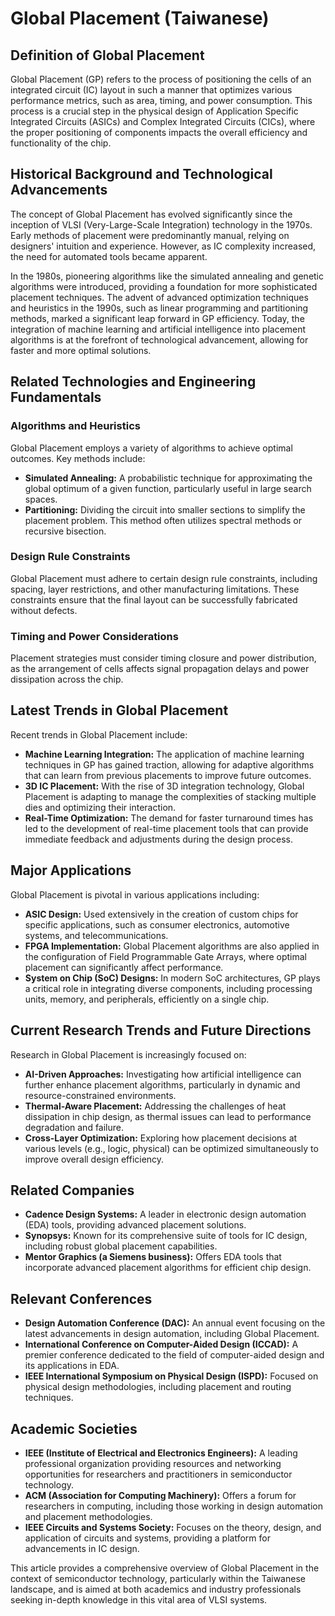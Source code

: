 # Global Placement (Taiwanese)

## Definition of Global Placement
Global Placement (GP) refers to the process of positioning the cells of an integrated circuit (IC) layout in such a manner that optimizes various performance metrics, such as area, timing, and power consumption. This process is a crucial step in the physical design of Application Specific Integrated Circuits (ASICs) and Complex Integrated Circuits (CICs), where the proper positioning of components impacts the overall efficiency and functionality of the chip.

## Historical Background and Technological Advancements
The concept of Global Placement has evolved significantly since the inception of VLSI (Very-Large-Scale Integration) technology in the 1970s. Early methods of placement were predominantly manual, relying on designers' intuition and experience. However, as IC complexity increased, the need for automated tools became apparent. 

In the 1980s, pioneering algorithms like the simulated annealing and genetic algorithms were introduced, providing a foundation for more sophisticated placement techniques. The advent of advanced optimization techniques and heuristics in the 1990s, such as linear programming and partitioning methods, marked a significant leap forward in GP efficiency. Today, the integration of machine learning and artificial intelligence into placement algorithms is at the forefront of technological advancement, allowing for faster and more optimal solutions.

## Related Technologies and Engineering Fundamentals
### Algorithms and Heuristics
Global Placement employs a variety of algorithms to achieve optimal outcomes. Key methods include:
- **Simulated Annealing:** A probabilistic technique for approximating the global optimum of a given function, particularly useful in large search spaces.
- **Partitioning:** Dividing the circuit into smaller sections to simplify the placement problem. This method often utilizes spectral methods or recursive bisection.

### Design Rule Constraints
Global Placement must adhere to certain design rule constraints, including spacing, layer restrictions, and other manufacturing limitations. These constraints ensure that the final layout can be successfully fabricated without defects.

### Timing and Power Considerations
Placement strategies must consider timing closure and power distribution, as the arrangement of cells affects signal propagation delays and power dissipation across the chip.

## Latest Trends in Global Placement
Recent trends in Global Placement include:
- **Machine Learning Integration:** The application of machine learning techniques in GP has gained traction, allowing for adaptive algorithms that can learn from previous placements to improve future outcomes.
- **3D IC Placement:** With the rise of 3D integration technology, Global Placement is adapting to manage the complexities of stacking multiple dies and optimizing their interaction.
- **Real-Time Optimization:** The demand for faster turnaround times has led to the development of real-time placement tools that can provide immediate feedback and adjustments during the design process.

## Major Applications
Global Placement is pivotal in various applications including:
- **ASIC Design:** Used extensively in the creation of custom chips for specific applications, such as consumer electronics, automotive systems, and telecommunications.
- **FPGA Implementation:** Global Placement algorithms are also applied in the configuration of Field Programmable Gate Arrays, where optimal placement can significantly affect performance.
- **System on Chip (SoC) Designs:** In modern SoC architectures, GP plays a critical role in integrating diverse components, including processing units, memory, and peripherals, efficiently on a single chip.

## Current Research Trends and Future Directions
Research in Global Placement is increasingly focused on:
- **AI-Driven Approaches:** Investigating how artificial intelligence can further enhance placement algorithms, particularly in dynamic and resource-constrained environments.
- **Thermal-Aware Placement:** Addressing the challenges of heat dissipation in chip design, as thermal issues can lead to performance degradation and failure.
- **Cross-Layer Optimization:** Exploring how placement decisions at various levels (e.g., logic, physical) can be optimized simultaneously to improve overall design efficiency.

## Related Companies
- **Cadence Design Systems:** A leader in electronic design automation (EDA) tools, providing advanced placement solutions.
- **Synopsys:** Known for its comprehensive suite of tools for IC design, including robust global placement capabilities.
- **Mentor Graphics (a Siemens business):** Offers EDA tools that incorporate advanced placement algorithms for efficient chip design.

## Relevant Conferences
- **Design Automation Conference (DAC):** An annual event focusing on the latest advancements in design automation, including Global Placement.
- **International Conference on Computer-Aided Design (ICCAD):** A premier conference dedicated to the field of computer-aided design and its applications in EDA.
- **IEEE International Symposium on Physical Design (ISPD):** Focused on physical design methodologies, including placement and routing techniques.

## Academic Societies
- **IEEE (Institute of Electrical and Electronics Engineers):** A leading professional organization providing resources and networking opportunities for researchers and practitioners in semiconductor technology.
- **ACM (Association for Computing Machinery):** Offers a forum for researchers in computing, including those working in design automation and placement methodologies.
- **IEEE Circuits and Systems Society:** Focuses on the theory, design, and application of circuits and systems, providing a platform for advancements in IC design.

This article provides a comprehensive overview of Global Placement in the context of semiconductor technology, particularly within the Taiwanese landscape, and is aimed at both academics and industry professionals seeking in-depth knowledge in this vital area of VLSI systems.